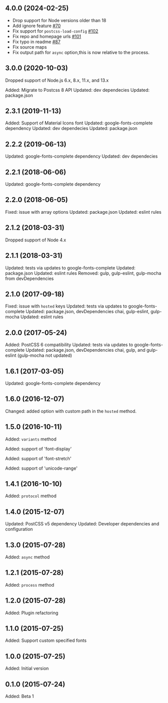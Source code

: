 ## 4.0.0 (2024-02-25)

- Drop support for Node versions older than 18
- Add ignore feature [#70](https://github.com/csstools/postcss-font-magician/pull/70)
- Fix support for `postcss-load-config` [#102](https://github.com/csstools/postcss-font-magician/pull/102)
- Fix repo and homepage urls [#101](https://github.com/csstools/postcss-font-magician/pull/101)
- Fix typo in readme [#87](https://github.com/csstools/postcss-font-magician/pull/87)
- Fix source maps
- Fix output path for `async` option,this is now relative to the process.


## 3.0.0 (2020-10-03)

Dropped support of Node.js 6.x, 8.x, 11.x, and 13.x

Added: Migrate to Postcss 8 API
Updated: dev dependecies
Updated: package.json


## 2.3.1 (2019-11-13)

Added: Support of Material Icons font
Updated: google-fonts-complete dependency
Updated: dev dependecies
Updated: package.json


## 2.2.2 (2019-06-13)

Updated: google-fonts-complete dependency
Updated: dev dependecies

## 2.2.1 (2018-06-06)

Updated: google-fonts-complete dependency

## 2.2.0 (2018-06-05)

Fixed: issue with array options
Updated: package.json
Updated: eslint rules

## 2.1.2 (2018-03-31)

Dropped support of Node 4.x

## 2.1.1 (2018-03-31)

Updated: tests via updates to google-fonts-complete
Updated: package.json
Updated: eslint rules
Removed: gulp, gulp-eslint, gulp-mocha from devDependencies

## 2.1.0 (2017-09-18)

Fixed: issue with `hosted` keys
Updated: tests via updates to google-fonts-complete
Updated: package.json, devDependencies chai, gulp-eslint, gulp-mocha
Updated: eslint rules

## 2.0.0 (2017-05-24)

Added: PostCSS 6 compatibility
Updated: tests via updates to google-fonts-complete
Updated: package.json, devDependencies chai, gulp, and gulp-eslint
         (gulp-mocha not updated)

## 1.6.1 (2017-03-05)

Updated: google-fonts-complete dependency

## 1.6.0 (2016-12-07)

Changed: added option with custom path in the `hosted` method.

## 1.5.0 (2016-10-11)

Added: `variants` method

Added: support of 'font-display'

Added: support of 'font-stretch'

Added: support of 'unicode-range'

## 1.4.1 (2016-10-10)

Added: `protocol` method

## 1.4.0 (2015-12-07)

Updated: PostCSS v5 dependency
Updated: Developer dependencies and configuration

## 1.3.0 (2015-07-28)

Added: `async` method

## 1.2.1 (2015-07-28)

Added: `process` method

## 1.2.0 (2015-07-28)

Added: Plugin refactoring

## 1.1.0 (2015-07-25)

Added: Support custom specified fonts

## 1.0.0 (2015-07-25)

Added: Initial version

## 0.1.0 (2015-07-24)

Added: Beta 1
